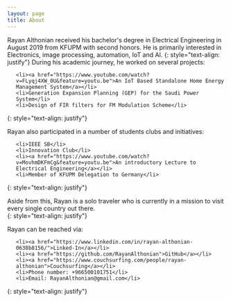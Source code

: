 ```yaml
---
layout: page
title: About
---
```

Rayan Althonian received his bachelor's degree in Electrical Engineering in August
2019 from KFUPM with second honors. He is primarily interested in Electronics, image processing, automation, IoT and AI.
{: style="text-align: justify"}
During his academic journey, he worked on several projects:

<ul style="padding-left:20px">

    <li><a href="https://www.youtube.com/watch?v=FLyqj4XW_0U&feature=youtu.be">An IoT Based Standalone Home Energy Management System</a></li>
    <li>Generation Expansion Planning (GEP) for the Saudi Power System</li>
    <li>Design of FIR filters for FM Modulation Scheme</li>
</ul>

{: style="text-align: justify"}

Rayan also participated in a number of students clubs and initiatives:

<ul style="padding-left:20px">

    <li>IEEE SB</li>
    <li>Innovation Club</li>
    <li><a href="https://www.youtube.com/watch?v=MovhmDKFmCg&feature=youtu.be">An introductory Lecture to Electrical Engineering</a></li>
    <li>Member of KFUPM Delegation to Germany</li>

</ul>

{: style="text-align: justify"}

Aside from this, Rayan is a solo traveler who is currently in a mission to visit every single country out there.  
{: style="text-align: justify"}

Rayan can be reached via:

<ul style="padding-left:20px">

    <li><a href="https://www.linkedin.com/in/rayan-althonian-0638b8156/">Linked-In</a></li>
    <li><a href="https://github.com/RayanAlthonian">GitHub</a></li>
    <li><a href="https://www.couchsurfing.com/people/rayan-althonian">Couchsurfing</a></li>
    <li>Phone number: +966500101751</li>
    <li>Email: RayanAlthonian@gmail.com</li>

</ul>

{: style="text-align: justify"}
